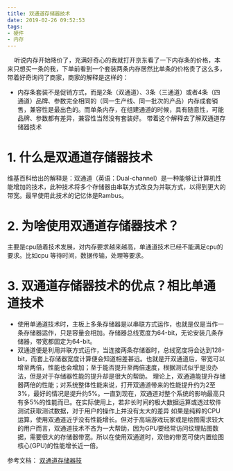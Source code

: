 ```yaml
---
title: 双通道存储器技术
date: 2019-02-26 09:52:53
tags:
- 硬件
- 内存
---
```

&nbsp;&nbsp;&nbsp;&nbsp;听说内存开始降价了，充满好奇心的我就打开京东看了一下内存条的价格，本来只想买一条的我，下单前看到一个套装两条内存居然比单条的价格贵了这么多，带着好奇询问了商家，商家的解释是这样的：
* 内存条套装不是促销方式，而是2条（双通道）、3条（三通道）或者4条（四通道）品牌、参数完全相同的（同一生产线、同一批次的产品）内存成套销售，兼容性是最出色的。而单条内存，在组建通道的时候，具有随意性，可能品牌、参数都有差异，兼容性当然没有套装好。
带着这个解释去了解双通道存储器技术
# 1. 什么是双通道存储器技术
维基百科给出的解释是：双通道（英语：Dual-channel）是一种能够让计算机性能增加的技术，此种技术将多个存储器由串联方式改良为并联方式，以得到更大的带宽。最早使用此技术的记忆体是Rambus。
# 2. 为啥使用双通道存储器技术？
主要是cpu随着技术发展，对内存要求越来越高，单通道技术已经不能满足cpu的要求。比如cpu 等待时间，数据传输，处理等要求。
# 3. 双通道存储器技术的优点？相比单通道技术
* 使用单通道技术时，主板上多条存储器是以串联方式运作，也就是仅是当作一条存储器运作，只是容量会相加。存储器总线宽度为64-bit，无论安装几条存储器，带宽都固定为64-bit。
* 双通道便是利用并联方式运作，当连接两条存储器时，总线宽度将会达到128-bit，而套上存储器宽度计算便会知道相差甚远。也就是开双通道后，带宽可以增至两倍，性能也会增加；至于能否提升至两倍速度，根据测试似乎是没办法，但是对于存储器性能的提升却是很大的帮助。
理论上，双通道能提升存储器两倍的性能；对系统整体性能来说，打开双通道带来的性能提升约为2至3%，最好的情况是提升约5%。一直到现在，双通道对整个系统的影响最高只有多5%的性能而已。在实际使用上，若非长时间的极大数据运算或透过软件测试获取测试数据，对于用户的操作上并没有太大的差异
如果是纯粹的CPU运算，使用双通道近乎没有性能增长。但对于高端游戏玩家或是绘图需求较大的用户而言，双通道技术不吝为一大帮助，因为GPU要经常访问纹理贴图数据，需要很大的存储器带宽。所以在使用双通道时，双倍的带宽可使内置绘图核心(GPU)的性能增长近一倍。

参考文档：
[双通道存储器技](https://zh.wikipedia.org/wiki/%E9%9B%99%E9%80%9A%E9%81%93%E8%A8%98%E6%86%B6%E9%AB%94%E6%8A%80%E8%A1%93)